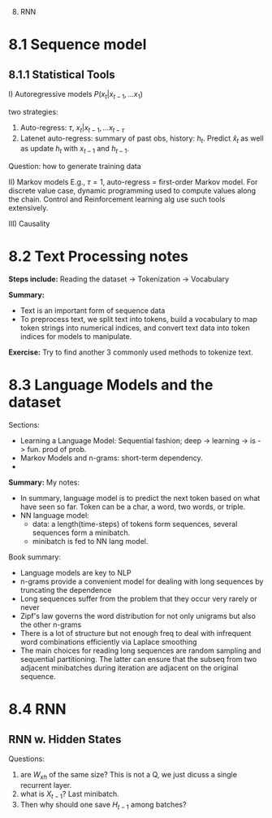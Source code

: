 8. RNN
# 8.1 Sequence model
## 8.1.1 Statistical Tools
I) Autoregressive models
$P(x_t|x_{t-1},... x_{1})$

two strategies:
1. Auto-regress: $\tau$, $x_t|x_{t-1},... x_{t-\tau}$
2. Latenet auto-regress: summary of past obs, history: $h_t$. Predict $\hat{x}_t$ as well as update $h_t$ with $x_{t-1}$ and $h_{t-1}$.

Question: how to generate training data

II) Markov models
E.g., $\tau=1$, auto-regress = first-order Markov model. 
For discrete value case, dynamic programming used to compute values along the chain.
Control and Reinforcement learning alg use such tools extensively.

III) Causality


# 8.2 Text Processing notes
**Steps include:**
Reading the dataset -> Tokenization -> Vocabulary

**Summary:**
- Text is an important form of sequence data
- To preprocess text, we split text into tokens, build a vocabulary to map token strings into numerical indices, and convert text data into token indices for models to manipulate.

**Exercise:**
Try to find another 3 commonly used methods to tokenize text.

# 8.3 Language Models and the dataset
Sections:
- Learning a Language Model: Sequential fashion; deep -> learning -> is -> fun. prod of prob.
- Markov Models and n-grams: short-term dependency.
- 

**Summary:**
My notes: 
- In summary, language model is to predict the next token based on what have seen so far. Token can be a char, a word, two words, or triple.
- NN language model:
  - data: a length(time-steps) of tokens form sequences, several sequences form a minibatch.
  - minibatch is fed to NN lang model.

Book summary:
- Language models are key to NLP
- n-grams provide a convenient model for dealing with long sequences by truncating the dependence
- Long sequences suffer from the problem that they occur very rarely or never
- Zipf's law governs the word distribution for not only unigrams but also the other n-grams
- There is a lot of structure but not enough freq to deal with infrequent word combinations efficiently via Laplace smoothing
- The main choices for reading long sequences are random sampling and sequential partitioning. The latter can ensure that the subseq from two adjacent minibatches during iteration are adjacent on the original sequence.

# 8.4 RNN
## RNN w. Hidden States
Questions:
1. are $W_{xh}$ of the same size? This is not a Q, we just dicuss a single recurrent layer.
2. what is $X_{t-1}$? Last minibatch. 
3. Then why should one save $H_{t-1}$ among batches?